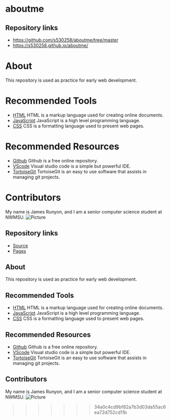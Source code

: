 # aboutme
## Repository links
- https://github.com/s530258/aboutme/tree/master
- https://s530258.github.io/aboutme/
# About
This repository is used as practice for early web development.
# Recommended Tools
- [HTML](https://en.wikipedia.org/wiki/HTML "HTML webpage") HTML is a markup language used for creating online documents.
- [JavaScript](https://en.wikipedia.org/wiki/JavaScript "JavaScript webpage") JavaScript is a high level programming language.
- [CSS](https://en.wikipedia.org/wiki/Cascading_Style_Sheets "CSS webpage") CSS is a formatting language used to present web pages.
# Recommended Resources
- [Github](https://github.com/ "Github webpage") Github is a free online repository.
- [VScode](https://code.visualstudio.com/ "VScode webpage") Visual studio code is a simple but powerful IDE.
- [TortoiseGit](https://tortoisegit.org/ "TortoiseGit webpage") TortoiseGit is an easy to use software that assists in managing git projects.
# Contributors
My name is James Runyon, and I am a senior computer science student at NWMSU.
![Picture](https://www.taketours.com/images/destination/USA%20Grand%20Canyon%20South%20Rim.jpg "Grand Canyon")

## Repository links

- [Source](https://github.com/s530258/aboutme/tree/master "Source page")
- [Pages](https://s530258.github.io/aboutme/ "Github pages")

## About

This repository is used as practice for early web development.

## Recommended Tools

- [HTML](https://en.wikipedia.org/wiki/HTML "HTML webpage") HTML is a markup language used for creating online documents.
- [JavaScript](https://en.wikipedia.org/wiki/JavaScript "JavaScript webpage") JavaScript is a high level programming language.
- [CSS](https://en.wikipedia.org/wiki/Cascading_Style_Sheets "CSS webpage") CSS is a formatting language used to present web pages.

## Recommended Resources

- [Github](https://github.com/ "Github webpage") Github is a free online repository.
- [VScode](https://code.visualstudio.com/ "VScode webpage") Visual studio code is a simple but powerful IDE.
- [TortoiseGit](https://tortoisegit.org/ "TortoiseGit webpage") TortoiseGit is an easy to use software that assists in managing git projects.


## Contributors
My name is James Runyon, and I am a senior computer science student at NWMSU.
![Picture](https://www.taketours.com/images/destination/USA%20Grand%20Canyon%20South%20Rim.jpg "Grand Canyon")
>>>>>>> 34a0c4cd9bf82a7b3d03da55ac6ea72d752cd11b
